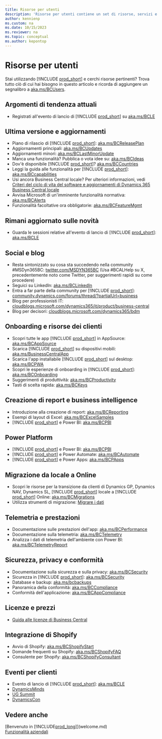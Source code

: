 ```yaml
---
title: Risorse per utenti
description: 'Risorse per utenti contiene un set di risorse, servizi e strumenti per utilizzare Microsoft Dynamics 365 Business Central.'
author: kennienp
ms.custom: na
ms.date: 10/15/2023
ms.reviewer: na
ms.topic: conceptual
ms.author: kepontop
---
```


# <a name="resources-for-users"></a>Risorse per utenti

Stai utilizzando [!INCLUDE [prod_short](includes/prod_short.md)] e cerchi risorse pertinenti? Trova tutto ciò di cui hai bisogno in questo articolo e ricorda di aggiungere un segnalibro a [aka.ms/BCUsers](https://aka.ms/BCUsers).

## <a name="hot-topics-right-now"></a>Argomenti di tendenza attuali

- Registrati all'evento di lancio di [!INCLUDE [prod_short](includes/prod_short.md)] su [aka.ms/BCLE](https://aka.ms/BCLE)

## <a name="latest-release-and-updates"></a>Ultima versione e aggiornamenti

- Piano di rilascio di [!INCLUDE [prod_short](includes/prod_short.md)]: [aka.ms/BCReleasePlan](https://aka.ms/BCReleasePlan) 
- Aggiornamenti principali: [aka.ms/BCUpdates](https://aka.ms/BCUpdates)
- Aggiornamenti minori: [aka.ms/BCLastMinorUpdate](https://aka.ms/BCLastMinorUpdate) 
- Manca una funzionalità? Pubblica o vota idee su: [aka.ms/BCIdeas](https://aka.ms/BCIdeas) 
- Dov'è disponibile [!INCLUDE [prod_short](includes/prod_short.md)]? [aka.ms/BCCountries](https://aka.ms/BCCountries)
- Leggi la guida alle funzionalità per [!INCLUDE [prod_short](includes/prod_short.md)]: [aka.ms/BCcapabilities](https://aka.ms/BCcapabilities)
- Usi ancora Business Central locale? Per ulteriori informazioni, vedi [Criteri del ciclo di vita del software e aggiornamenti di Dynamics 365 Business Central locale](/dynamics365/business-central/dev-itpro/terms/lifecycle-policy-on-premises)
- Avvisa Microsoft di un'imminente funzionalità normativa: [aka.ms/BCAlerts](https://aka.ms/BCAlerts)
- Funzionalità facoltative ora obbligatorie: [aka.ms/BCFeatureMgmt](https://aka.ms/BCFeatureMgmt)

## <a name="stay-up-to-date-on-whats-new"></a>Rimani aggiornato sulle novità

- Guarda le sessioni relative all'evento di lancio di [!INCLUDE [prod_short](includes/prod_short.md)]: [aka.ms/BCLE](https://aka.ms/BCLE) 

## <a name="social-and-blogs"></a>Social e blog

- Resta sintonizzato su cosa sta succedendo nella community #MSDyn365BC: [twitter.com/MSDYN365BC](https://twitter.com/MSDYN365BC) (Usa #BCALHelp su X, precedentemente noto come Twitter, per suggerimenti rapidi su come procedere) 
- Seguici su LinkedIn: [aka.ms/BCLinkedIn](https://aka.ms/BCLinkedIn)
- Entra a far parte della community per [!INCLUDE [prod_short](includes/prod_short.md)]: [community.dynamics.com/forums/thread/?partialUrl=business](https://community.dynamics.com/forums/thread/?partialUrl=business) 
- Blog per professionisti IT: [cloudblogs.microsoft.com/dynamics365/it/product/business-central](https://cloudblogs.microsoft.com/dynamics365/it/product/business-central/)
- Blog per decisori: [cloudblogs.microsoft.com/dynamics365/bdm](https://cloudblogs.microsoft.com/dynamics365/bdm)

## <a name="customer-onboarding-and-resources"></a>Onboarding e risorse dei clienti

- Scopri tutte le app [!INCLUDE [prod_short](includes/prod_short.md)] in AppSource: [aka.ms/BCAppSource](https://appsource.microsoft.com/marketplace/apps?page=1&product=dynamics-365-business-central)
- Scarica [!INCLUDE [prod_short](includes/prod_short.md)] su dispositivi mobili: [aka.ms/BusinessCentralApp](https://aka.ms/BusinessCentralApp)
- Scarica l'app installabile [!INCLUDE [prod_short](includes/prod_short.md)] sul desktop: [aka.ms/BCPWA](https://aka.ms/BCPWA)
- Scopri le esperienze di onboarding in [!INCLUDE [prod_short](includes/prod_short.md)]: [aka.ms/BCOnboarding](https://aka.ms/bconboarding)
- Suggerimenti di produttività: [aka.ms/BCProductivity](https://aka.ms/BCProductivity) 
- Tasti di scelta rapida: [aka.ms/BCKeys](https://aka.ms/BCKeys)

## <a name="reporting-and-business-intelligence"></a>Creazione di report e business intelligence

- Introduzione alla creazione di report: [aka.ms/BCReporting](https://aka.ms/BCReporting)
- Esempi di layout di Excel: [aka.ms/BCExcelSamples](https://aka.ms/BCExcelSamples)
- [!INCLUDE [prod_short](includes/prod_short.md)] e Power BI: [aka.ms/BCPBI](https://aka.ms/BCPBI)

## <a name="power-platform"></a>Power Platform

- [!INCLUDE [prod_short](includes/prod_short.md)] e Power BI: [aka.ms/BCPBI](https://aka.ms/BCPBI)
- [!INCLUDE [prod_short](includes/prod_short.md)] e Power Automate: [aka.ms/BCAutomate](https://aka.ms/BCAutomate) 
- [!INCLUDE [prod_short](includes/prod_short.md)] e Power Apps: [aka.ms/BCPApps](https://aka.ms/BCPApps)

## <a name="migrating-from-on-premises-to-online"></a>Migrazione da locale a Online

- Scopri le risorse per la transizione da clienti di Dynamics GP, Dynamics NAV, Dynamics SL, [!INCLUDE [prod_short](includes/prod_short.md)] locale a [!INCLUDE [prod_short](includes/prod_short.md)] Online: [aka.ms/BCMigrations](https://aka.ms/BCMigrations)  
- Utilizza strumenti di migrazione: [Migrare i dati](/dynamics365/business-central/dev-itpro/administration/migrate-data) 

## <a name="telemetry-and-performance"></a>Telemetria e prestazioni

- Documentazione sulle prestazioni dell'app: [aka.ms/BCPerformance](https://aka.ms/BCPerformance)
- Documentazione sulla telemetria: [aka.ms/BCTelemetry](https://aka.ms/BCTelemetry) 
- Analizza i dati di telemetria dell'ambiente con Power BI: [aka.ms/BCTelemetryReport](https://aka.ms/BCTelemetryReport) 

## <a name="security-privacy-and-compliance"></a>Sicurezza, privacy e conformità

- Documentazione sulla sicurezza e sulla privacy: [aka.ms/BCSecurity](https://aka.ms/BCSecurity) 
- Sicurezza in [!INCLUDE [prod_short](includes/prod_short.md)]: [aka.ms/BCSecurity](https://aka.ms/BCSecurity)
- Database e backup: [aka.ms/bcbackups](https://aka.ms/BCBackups)
- Panoramica della conformità: [aka.ms/BCCompliance](https://aka.ms/BCCompliance)
- Conformità dell'applicazione: [aka.ms/BCAppCompliance](https://aka.ms/BCAppCompliance)

## <a name="licensing-and-pricing"></a>Licenze e prezzi

- [Guida alle licenze di Business Central](https://go.microsoft.com/fwlink/?LinkId=866544&clcid=0x409)

## <a name="shopify-integration"></a>Integrazione di Shopify

- Avvio di Shopify: [aka.ms/BCShopifyStart](https://aka.ms/BCShopifyStart)
- Domande frequenti su Shopify: [aka.ms/BCShopifyFAQ](https://aka.ms/BCShopifyFAQ)
- Consulente per Shopify: [aka.ms/BCShopifyConsultant](https://aka.ms/BCShopifyConsultant)

## <a name="events-for-customers"></a>Eventi per clienti

- Evento di lancio di [!INCLUDE [prod_short](includes/prod_short.md)]: [aka.ms/BCLE](https://aka.ms/BCLE)
- [DynamicsMinds](https://www.dynamicsminds.com/)
- [UG Summit](https://www.summitna.com/)
- [DynamicsCon](https://dynamicscon.com/)

## <a name="see-also"></a>Vedere anche

[Benvenuto in [!INCLUDE[prod_long](includes/prod_long.md)]](welcome.md)  
[Funzionalità aziendali](across-business-functionality.md)  
